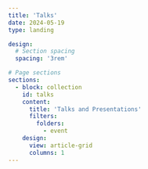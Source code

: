 ```yaml
---
title: 'Talks'
date: 2024-05-19
type: landing

design:
  # Section spacing
  spacing: '3rem'

# Page sections
sections:
  - block: collection
    id: talks
    content:
      title: 'Talks and Presentations'
      filters:
        folders:
          - event
    design:
      view: article-grid
      columns: 1
---
```

